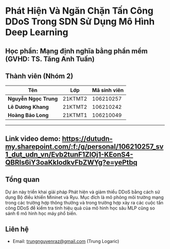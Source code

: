 # Phát Hiện Và Ngăn Chặn Tấn Công DDoS Trong SDN Sử Dụng Mô Hình Deep Learning

##  Học phần: Mạng định nghĩa bằng phần mềm (GVHD: TS. Tăng Anh Tuấn)

## Thành viên (Nhóm 2)


| **Tên**              | **Lớp**               | **Mã sinh viên**          |
|-------------------    |-------------------------|--------------------------|
| **Nguyễn Ngọc Trung**    | 21KTMT2                 | 106210257                |
| **Lê Dương Khang**       | 21KTMT2                 | 106210242                |
| **Hoàng Bảo Long**       | 21KTMT1                 | 106210049               |


---
## Link video demo: https://dutudn-my.sharepoint.com/:f:/g/personal/106210257_sv1_dut_udn_vn/Evb2tunF1ZlOj1-KEonS4-QBRIs6iY3oaKkIodkvFbZWYg?e=yePtbq


## Tổng quan
Dự án này triển khai giải pháp Phát hiện và giảm thiểu DDoS bằng cách sử dụng Bộ điều khiển Mininet và Ryu. Mục đích là mô phỏng môi trường mạng trong các trường hợp thông thường và trong trường hợp xảy ra các cuộc tấn công DDoS để kiểm tra tính hiệu quả của mô hình học sâu MLP cũng so sánh 6 mô hình học máy phổ biến.
 

## Liên hệ
- Email: trungnguyenraz@gmail.com (Trung Logaric)
